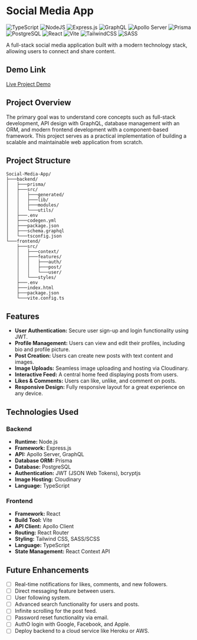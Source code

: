# Social Media App

![TypeScript](https://img.shields.io/badge/typescript-%23007ACC.svg?style=for-the-badge&logo=typescript&logoColor=white)
![NodeJS](https://img.shields.io/badge/node.js-6DA55F?style=for-the-badge&logo=node.js&logoColor=white)
![Express.js](https://img.shields.io/badge/express.js-%23404d59.svg?style=for-the-badge&logo=express&logoColor=%2361DAFB)
![GraphQL](https://img.shields.io/badge/-GraphQL-E10098?style=for-the-badge&logo=graphql&logoColor=white)
![Apollo Server](https://img.shields.io/badge/Apollo%20GraphQL-311C87?&style=for-the-badge&logo=apollo-graphql&logoColor=white)
![Prisma](https://img.shields.io/badge/Prisma-3982CE?style=for-the-badge&logo=Prisma&logoColor=white)
![PostgreSQL](https://img.shields.io/badge/postgresql-%23316192.svg?style=for-the-badge&logo=postgresql&logoColor=white)
![React](https://img.shields.io/badge/react-%2320232a.svg?style=for-the-badge&logo=react&logoColor=%2361DAFB)
![Vite](https://img.shields.io/badge/vite-%23646CFF.svg?style=for-the-badge&logo=vite&logoColor=white)
![TailwindCSS](https://img.shields.io/badge/tailwindcss-%2338B2AC.svg?style=for-the-badge&logo=tailwind-css&logoColor=white)
![SASS](https://img.shields.io/badge/SASS-hotpink.svg?style=for-the-badge&logo=SASS&logoColor=white)

A full-stack social media application built with a modern technology stack, allowing users to connect and share content.

## Demo Link

[Live Project Demo](https://secrettalksonly.netlify.app/)

## Project Overview

The primary goal was to understand core concepts such as full-stack development, API design with GraphQL, database management with an ORM, and modern frontend development with a component-based
framework. This project serves as a practical implementation of building a scalable and maintainable web application from scratch.

## Project Structure
```
Social-Media-App/
├───backend/
│   ├───prisma/
│   ├───src/
│   │   ├───generated/
│   │   ├───lib/
│   │   ├───modules/
│   │   └───utils/
│   ├───.env
│   ├───codegen.yml
│   ├───package.json
│   ├───schema.graphql
│   └───tsconfig.json
└───frontend/
    ├───src/
    │   ├───context/
    │   ├───features/
    │   │   ├───auth/
    │   │   ├───post/
    │   │   └───user/
    │   └───styles/
    ├───.env
    ├───index.html
    ├───package.json
    └───vite.config.ts
```

## Features

-   **User Authentication:** Secure user sign-up and login functionality using JWT.
-   **Profile Management:** Users can view and edit their profiles, including bio and profile picture.
-   **Post Creation:** Users can create new posts with text content and images.
-   **Image Uploads:** Seamless image uploading and hosting via Cloudinary.
-   **Interactive Feed:** A central home feed displaying posts from users.
-   **Likes & Comments:** Users can like, unlike, and comment on posts.
-   **Responsive Design:** Fully responsive layout for a great experience on any device.

## Technologies Used

### Backend

-   **Runtime:** Node.js
-   **Framework:** Express.js
-   **API:** Apollo Server, GraphQL
-   **Database ORM:** Prisma
-   **Database:** PostgreSQL
-   **Authentication:** JWT (JSON Web Tokens), bcryptjs
-   **Image Hosting:** Cloudinary
-   **Language:** TypeScript

### Frontend

-   **Framework:** React
-   **Build Tool:** Vite
-   **API Client:** Apollo Client
-   **Routing:** React Router
-   **Styling:** Tailwind CSS, SASS/SCSS
-   **Language:** TypeScript
-   **State Management:** React Context API

## Future Enhancements

-   [ ] Real-time notifications for likes, comments, and new followers.
-   [ ] Direct messaging feature between users.
-   [ ] User following system.
-   [ ] Advanced search functionality for users and posts.
-   [ ] Infinite scrolling for the post feed.
-   [ ] Password reset functionality via email.
-   [ ] AuthO login with Google, Facebook, and Apple.
-   [ ] Deploy backend to a cloud service like Heroku or AWS.
